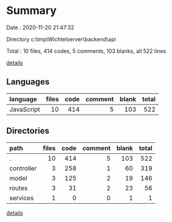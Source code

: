 # Summary

Date : 2020-11-20 21:47:32

Directory c:\tmp\Wichtelserver\backend\api

Total : 10 files,  414 codes, 5 comments, 103 blanks, all 522 lines

[details](details.md)

## Languages
| language | files | code | comment | blank | total |
| :--- | ---: | ---: | ---: | ---: | ---: |
| JavaScript | 10 | 414 | 5 | 103 | 522 |

## Directories
| path | files | code | comment | blank | total |
| :--- | ---: | ---: | ---: | ---: | ---: |
| . | 10 | 414 | 5 | 103 | 522 |
| controller | 3 | 258 | 1 | 60 | 319 |
| model | 3 | 125 | 2 | 19 | 146 |
| routes | 3 | 31 | 2 | 23 | 56 |
| services | 1 | 0 | 0 | 1 | 1 |

[details](details.md)